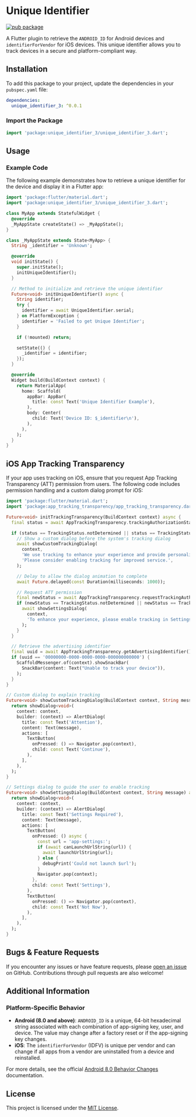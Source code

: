 # Unique Identifier #

[![pub package](https://img.shields.io/badge/pub-0.3.0-green.svg)](https://pub.dartlang.org/packages/unique_identifier_3)


A Flutter plugin to retrieve the `ANDROID_ID` for Android devices and `identifierForVendor` for iOS devices. This unique identifier allows you to track devices in a secure and platform-compliant way.

## Installation

To add this package to your project, update the dependencies in your `pubspec.yaml` file:

```yaml
dependencies:
  unique_identifier_3: ^0.0.1
```

### Import the Package

```dart
import 'package:unique_identifier_3/unique_identifier_3.dart';
```

## Usage

### Example Code

The following example demonstrates how to retrieve a unique identifier for the device and display it in a Flutter app:

```dart
import 'package:flutter/material.dart';
import 'package:unique_identifier_3/unique_identifier_3.dart';

class MyApp extends StatefulWidget {
  @override
  _MyAppState createState() => _MyAppState();
}

class _MyAppState extends State<MyApp> {
  String _identifier = 'Unknown';

  @override
  void initState() {
    super.initState();
    initUniqueIdentifier();
  }

  // Method to initialize and retrieve the unique identifier
  Future<void> initUniqueIdentifier() async {
    String identifier;
    try {
      identifier = await UniqueIdentifier.serial;
    } on PlatformException {
      identifier = 'Failed to get Unique Identifier';
    }

    if (!mounted) return;

    setState(() {
      _identifier = identifier;
    });
  }

  @override
  Widget build(BuildContext context) {
    return MaterialApp(
      home: Scaffold(
        appBar: AppBar(
          title: const Text('Unique Identifier Example'),
        ),
        body: Center(
          child: Text('Device ID: $_identifier\n'),
        ),
      ),
    );
  }
}
```

## iOS App Tracking Transparency

If your app uses tracking on iOS, ensure that you request App Tracking Transparency (ATT) permission from users. The following code includes permission handling and a custom dialog prompt for iOS:

```dart
import 'package:flutter/material.dart';
import 'package:app_tracking_transparency/app_tracking_transparency.dart';

Future<void> initTrackingTransparency(BuildContext context) async {
  final status = await AppTrackingTransparency.trackingAuthorizationStatus;

  if (status == TrackingStatus.notDetermined || status == TrackingStatus.denied) {
    // Show a custom dialog before the system's tracking dialog
    await showCustomTrackingDialog(
      context,
      'We use tracking to enhance your experience and provide personalized content and ads. '
      'Please consider enabling tracking for improved service.',
    );

    // Delay to allow the dialog animation to complete
    await Future.delayed(const Duration(milliseconds: 1000));

    // Request ATT permission
    final newStatus = await AppTrackingTransparency.requestTrackingAuthorization();
    if (newStatus == TrackingStatus.notDetermined || newStatus == TrackingStatus.denied) {
      await showSettingsDialog(
        context,
        'To enhance your experience, please enable tracking in Settings > Privacy & Security > Tracking.',
      );
    }
  }

  // Retrieve the advertising identifier
  final uuid = await AppTrackingTransparency.getAdvertisingIdentifier();
  if (uuid == '00000000-0000-0000-0000-000000000000') {
    ScaffoldMessenger.of(context).showSnackBar(
      SnackBar(content: Text("Unable to track your device")),
    );
  }
}

// Custom dialog to explain tracking
Future<void> showCustomTrackingDialog(BuildContext context, String message) async {
  return showDialog<void>(
    context: context,
    builder: (context) => AlertDialog(
      title: const Text('Attention'),
      content: Text(message),
      actions: [
        TextButton(
          onPressed: () => Navigator.pop(context),
          child: const Text('Continue'),
        ),
      ],
    ),
  );
}

// Settings dialog to guide the user to enable tracking
Future<void> showSettingsDialog(BuildContext context, String message) async {
  return showDialog<void>(
    context: context,
    builder: (context) => AlertDialog(
      title: const Text('Settings Required'),
      content: Text(message),
      actions: [
        TextButton(
          onPressed: () async {
            const url = 'app-settings:';
            if (await canLaunchUrlString(url)) {
              await launchUrlString(url);
            } else {
              debugPrint('Could not launch $url');
            }
            Navigator.pop(context);
          },
          child: const Text('Settings'),
        ),
        TextButton(
          onPressed: () => Navigator.pop(context),
          child: const Text('Not Now'),
        ),
      ],
    ),
  );
}
```

## Bugs & Feature Requests

If you encounter any issues or have feature requests, please [open an issue](https://github.com/jinosh05/unique_identifier_3/issues) on GitHub. Contributions through pull requests are also welcome!

## Additional Information

### Platform-Specific Behavior

- **Android (8.0 and above)**: `ANDROID_ID` is a unique, 64-bit hexadecimal string associated with each combination of app-signing key, user, and device. The value may change after a factory reset or if the app-signing key changes.
- **iOS**: The `identifierForVendor` (IDFV) is unique per vendor and can change if all apps from a vendor are uninstalled from a device and reinstalled.

For more details, see the official [Android 8.0 Behavior Changes](https://developer.android.com/about/versions/oreo/android-8.0-changes) documentation.

## License

This project is licensed under the [MIT License](LICENSE). 
